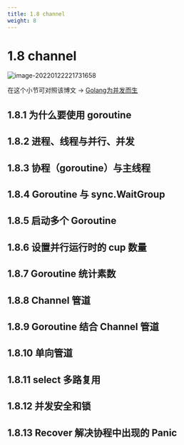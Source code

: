 ```yaml
---
title: 1.8 channel
weight: 8
---
```


# 1.8 channel

![image-20220122221731658](https://gitee.com/fidjiw/images/raw/master/img/image-20220122221731658.png)

在这个小节可对照该博文 -> [Golang为并发而生](https://xfeng.fun/golang%E4%B8%BA%E5%B9%B6%E5%8F%91%E8%80%8C%E7%94%9F/)



## 1.8.1 为什么要使用 goroutine  

## 1.8.2 进程、线程与并行、并发  

## 1.8.3 协程（goroutine）与主线程  

## 1.8.4 Goroutine 与 sync.WaitGroup  

## 1.8.5 启动多个 Goroutine  

## 1.8.6 设置并行运行时的 cup 数量  

## 1.8.7 Goroutine 统计素数  

## 1.8.8 Channel 管道  

## 1.8.9 Goroutine 结合 Channel 管道  

## 1.8.10 单向管道  

## 1.8.11 select 多路复用  

## 1.8.12 并发安全和锁  

## 1.8.13 Recover 解决协程中出现的 Panic  

